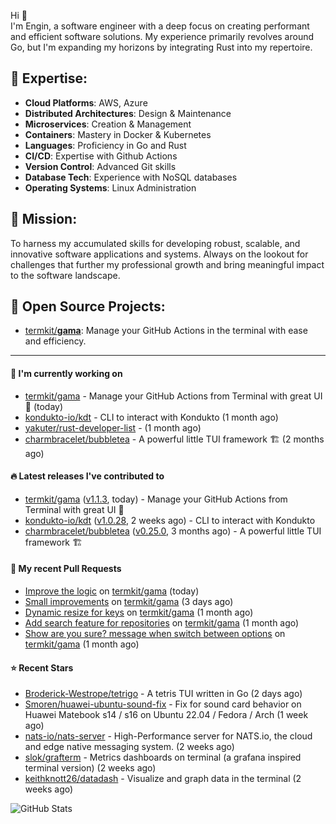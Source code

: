 Hi 👋\
I'm Engin, a software engineer with a deep focus on creating performant and efficient software solutions. My experience primarily revolves around Go, but I'm expanding my horizons by integrating Rust into my repertoire.

## 📌 Expertise:

- **Cloud Platforms**: AWS, Azure
- **Distributed Architectures**: Design & Maintenance
- **Microservices**: Creation & Management
- **Containers**: Mastery in Docker & Kubernetes
- **Languages**: Proficiency in Go and Rust
- **CI/CD**: Expertise with Github Actions
- **Version Control**: Advanced Git skills
- **Database Tech**: Experience with NoSQL databases
- **Operating Systems**: Linux Administration

## 🎯 Mission:

To harness my accumulated skills for developing robust, scalable, and innovative software applications and systems. Always on the lookout for challenges that further my professional growth and bring meaningful impact to the software landscape.

## 🧪 Open Source Projects:

- [termkit/**gama**](https://github.com/termkit/gama): Manage your GitHub Actions in the terminal with ease and efficiency.

---

#### 🚧 I'm currently working on

- [termkit/gama](https://github.com/termkit/gama) - Manage your GitHub Actions from Terminal with great UI 🧪 (today)
- [kondukto-io/kdt](https://github.com/kondukto-io/kdt) - CLI to interact with Kondukto (1 month ago)
- [yakuter/rust-developer-list](https://github.com/yakuter/rust-developer-list) -  (1 month ago)
- [charmbracelet/bubbletea](https://github.com/charmbracelet/bubbletea) - A powerful little TUI framework 🏗 (2 months ago)

#### 🔥 Latest releases I've contributed to

- [termkit/gama](https://github.com/termkit/gama) ([v1.1.3](https://github.com/termkit/gama/releases/tag/v1.1.3), today) - Manage your GitHub Actions from Terminal with great UI 🧪
- [kondukto-io/kdt](https://github.com/kondukto-io/kdt) ([v1.0.28](https://github.com/kondukto-io/kdt/releases/tag/v1.0.28), 2 weeks ago) - CLI to interact with Kondukto
- [charmbracelet/bubbletea](https://github.com/charmbracelet/bubbletea) ([v0.25.0](https://github.com/charmbracelet/bubbletea/releases/tag/v0.25.0), 3 months ago) - A powerful little TUI framework 🏗

#### 🔀 My recent Pull Requests

- [Improve the logic](https://github.com/termkit/gama/pull/48) on [termkit/gama](https://github.com/termkit/gama) (today)
- [Small improvements](https://github.com/termkit/gama/pull/43) on [termkit/gama](https://github.com/termkit/gama) (3 days ago)
- [Dynamic resize for keys](https://github.com/termkit/gama/pull/37) on [termkit/gama](https://github.com/termkit/gama) (1 month ago)
- [Add search feature for repositories](https://github.com/termkit/gama/pull/36) on [termkit/gama](https://github.com/termkit/gama) (1 month ago)
- [Show are you sure? message when switch between options](https://github.com/termkit/gama/pull/34) on [termkit/gama](https://github.com/termkit/gama) (1 month ago)

#### ⭐ Recent Stars

- [Broderick-Westrope/tetrigo](https://github.com/Broderick-Westrope/tetrigo) - A tetris TUI written in Go (2 days ago)
- [Smoren/huawei-ubuntu-sound-fix](https://github.com/Smoren/huawei-ubuntu-sound-fix) - Fix for sound card behavior on Huawei Matebook s14 / s16 on Ubuntu 22.04 / Fedora / Arch (1 week ago)
- [nats-io/nats-server](https://github.com/nats-io/nats-server) - High-Performance server for NATS.io, the cloud and edge native messaging system. (2 weeks ago)
- [slok/grafterm](https://github.com/slok/grafterm) - Metrics dashboards on terminal (a grafana inspired terminal version) (2 weeks ago)
- [keithknott26/datadash](https://github.com/keithknott26/datadash) - Visualize and graph data in the terminal (2 weeks ago)

![GitHub Stats](http://github-profile-summary-cards.vercel.app/api/cards/profile-details?username=canack&theme=gotham)
